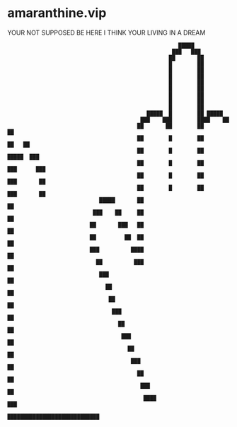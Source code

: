 # amaranthine.vip
YOUR NOT SUPPOSED BE HERE I THINK YOUR LIVING IN A DREAM

                                                          █████                                                               
                                                        ███   ███                                                             
                                                       ██       ██                                                            
                                                       █        ██                                                            
                                                       █        ██                                                            
                                                       █        ██                                                            
                                                       █        ██                                                            
                                                       █        ██                                                            
                                                       █        ██                                                            
                                                       █        ██                                                            
                                                       █        ██                                                            
                                                █████  █        ██ █████                                                      
                                              ███    ███        ████    ██                                                    
                                             ██       ██        ██       ██                                                   
                                             ██        █        ██       ██   ██                                              
                                             ██        █        ██       █████  ███                                           
                                             ██        █        ██       ███      ███                                         
                                             ██        █        ██       ███       ██                                         
                                             ██        █        ██       ███       ██                                         
                                 █████       ██                                    ██                                         
                               ███    ██     ██                                    ██                                         
                              ██       ███   ██                                    ██                                         
                              ██         ██  ██                                    ██                                         
                              ███          ████                                    ██                                         
                                ██          ███                                    ██                                         
                                 ███                                               ██                                         
                                   ██                                              ██                                         
                                    ██                                             ██                                         
                                     ███                                           ██                                         
                                       ██                                          ██                                         
                                        ███                                        ██                                         
                                          ██                                      ██                                          
                                           ███                                    ██                                          
                                             ██                                  ██                                           
                                              ███                                ██                                           
                                               ████                            ███                                            
                                                  █████████████████████████████                                               
